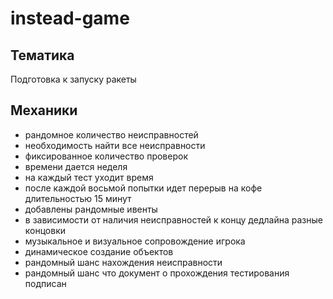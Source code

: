 # instead-game

## Тематика

Подготовка к запуску ракеты

## Механики

- рандомное количество неисправностей
- необходимость найти все неисправности
- фиксированное количество проверок
- времени дается неделя
- на каждый тест уходит время
- после каждой восьмой попытки идет перерыв на кофе длительностью 15 минут
- добавлены рандомные ивенты
- в зависимости от наличия неисправностей к концу дедлайна разные концовки
- музыкальное и визуальное сопровождение игрока
- динамическое создание объектов
- рандомный шанс нахождения неисправности
- рандомный шанс что документ о прохождения тестирования подписан

